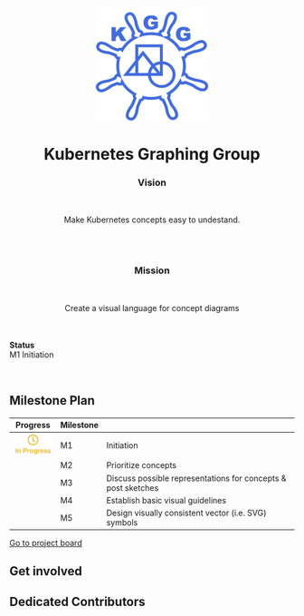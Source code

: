 <p align="center">
    <img src="project-logo.png" alt="" width=200 height=200>

  <h1 align="center">Kubernetes Graphing Group</h1>

  <p align="center">
  <h3 align="center">Vision</h3>
  <br>
  <p align="center">Make Kubernetes concepts easy to undestand.</p>
  <br><br>
  <h3 align="center">Mission</h3>
  <br>
  <p align="center">Create a visual language for concept diagrams</p>
  <br>
  <br>
  <b>Status</b>
  <br>
  M1 Initiation
</p>

<br>


<h2>Milestone Plan</h2>

| Progress                              | Milestone |                                                              |
| ------------------------------------- | --------- | ------------------------------------------------------------ |
| <img src="in-progress.png" width=72> | M1        | Initiation                                                   |
|                                       | M2        | Prioritize concepts                                          |
|                                       | M3        | Discuss possible representations for concepts & post sketches |
|                                       | M4        | Establish basic visual guidelines                            |
|                                       | M5        | Design visually consistent vector (i.e. SVG) symbols         |

[Go to project board](https://github.com/Roderick-Jonsson/k8s-diagrams/projects)
<h2>Get involved</h2>


<h2>Dedicated Contributors</h2>
